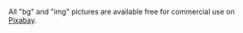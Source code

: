 All "bg" and "img" pictures are available free for commercial use on [Pixabay](https://pixabay.com/).
